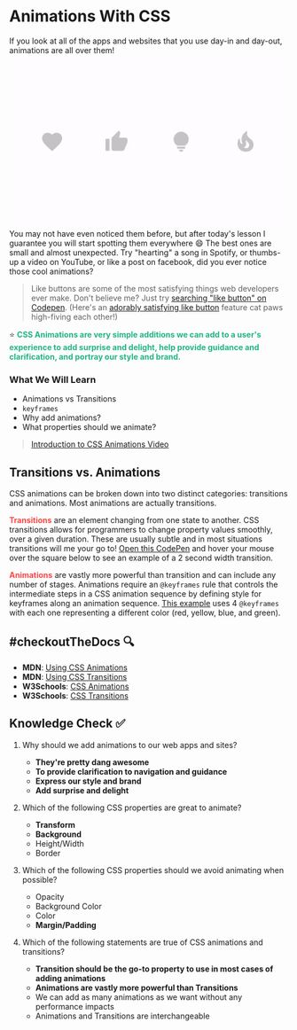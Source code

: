 # Animations With CSS

If you look at all of the apps and websites that you use day-in and day-out, animations are all over them! 

![Animation Examples](./assets/2.Animate.gif)

You may not have even noticed them before, but after today's lesson I guarantee you will start spotting them everywhere 😄 The best ones are small and almost unexpected. Try "hearting" a song in Spotify, or thumbs-up a video on YouTube, or like a post on facebook, did you ever notice those cool animations?

> Like buttons are some of the most satisfying things web developers ever make. Don't believe me? Just try [searching "like button" on Codepen](https://codepen.io/search/pens?q=like+button). (Here's an [adorably satisfying like button](https://codepen.io/aaroniker/full/VwwxopM) feature cat paws high-fiving each other!)

⭐ <span style ="color: #21B581">**CSS Animations are very simple additions we can add to a user's experience to add surprise and delight, help provide guidance and clarification, and portray our style and brand.**</span>

### What We Will Learn
- Animations vs Transitions
- `keyframes`
- Why add animations?
- What properties should we animate?

>[Introduction to CSS Animations Video](https://www.loom.com/share/c375cb77ec024b4cb4f70b8fe89b1787)

## Transitions vs. Animations

CSS animations can be broken down into two distinct categories: transitions and animations. Most animations are actually transitions.

<span style ="color: #FE4646">**Transitions**</span> are an element changing from one state to another. CSS transitions allows for programmers to change property values smoothly, over a given duration. These are usually subtle and in most situations transitions will me your go to! [Open this CodePen](https://codepen.io/stevenjlance/pen/eYPyLYo) and hover your mouse over the square below to see an example of a 2 second width transition.

<span style ="color: #FE4646">**Animations**</span> are vastly more powerful than transition and can include any number of stages. Animations require an `@keyframes` rule that controls the intermediate steps in a CSS animation sequence by defining style for keyframes along an animation sequence. [This example](https://codepen.io/stevenjlance/pen/LYgeJVG) uses 4 `@keyframes` with each one representing a different color (red, yellow, blue, and green). 

## #checkoutTheDocs 🔍
- **MDN**: [Using CSS Animations](https://developer.mozilla.org/en-US/docs/Web/CSS/CSS_Animations/Using_CSS_animations)
- **MDN**: [Using CSS Transitions](https://developer.mozilla.org/en-US/docs/Web/CSS/CSS_Transitions/Using_CSS_transitions)
- **W3Schools**: [CSS Animations](https://www.w3schools.com/css/css3_animations.asp)
- **W3Schools**: [CSS Transitions](https://www.w3schools.com/css/css3_transitions.asp)

## Knowledge Check ✅

1. Why should we add animations to our web apps and sites?
    - **They're pretty dang awesome**
    - **To provide clarification to navigation and guidance**
    - **Express our style and brand**
    - **Add surprise and delight**

2. Which of the following CSS properties are great to animate?
    - **Transform**
    - **Background**
    - Height/Width
    - Border

3. Which of the following CSS properties should we avoid animating when possible?
    - Opacity
    - Background Color
    - Color
    - **Margin/Padding**

4. Which of the following statements are true of CSS animations and transitions?
    - **Transition should be the go-to property to use in most cases of adding animations**
    - **Animations are vastly more powerful than Transitions**
    - We can add as many animations as we want without any performance impacts
    - Animations and Transitions are interchangeable